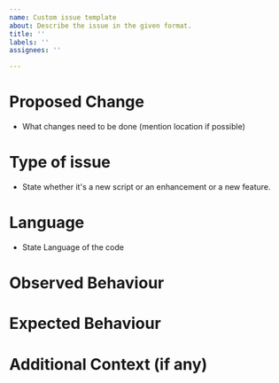 ```yaml
---
name: Custom issue template
about: Describe the issue in the given format.
title: ''
labels: ''
assignees: ''

---
```


# Proposed Change
- What changes need to be done (mention location if possible)

# Type of issue
- State whether it's a new script or an enhancement or a new feature.

# Language
- State Language of the code

# Observed Behaviour

# Expected Behaviour

# Additional Context (if any)
